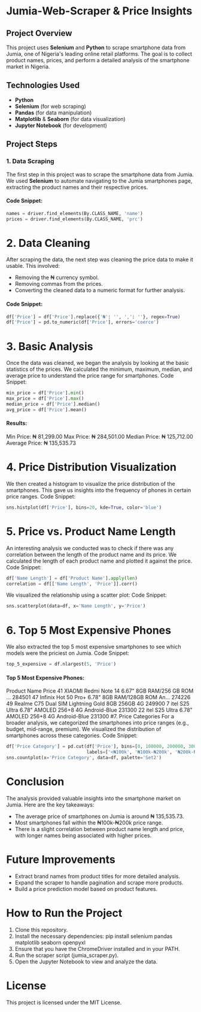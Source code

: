 # Jumia-Web-Scraper & Price Insights
## Project Overview
This project uses **Selenium** and **Python** to scrape smartphone data from Jumia, one of Nigeria's leading online retail platforms. The goal is to collect product names, prices, and perform a detailed analysis of the smartphone market in Nigeria.
## Technologies Used
- **Python**
- **Selenium** (for web scraping)
- **Pandas** (for data manipulation)
- **Matplotlib** & **Seaborn** (for data visualization)
- **Jupyter Notebook** (for development)
 ## Project Steps
### 1. **Data Scraping**
The first step in this project was to scrape the smartphone data from Jumia. We used **Selenium** to automate navigating to the Jumia smartphones page, extracting the product names and their respective prices. 
#### Code Snippet:
```python
names = driver.find_elements(By.CLASS_NAME, 'name')
prices = driver.find_elements(By.CLASS_NAME, 'prc')
````
# 2. Data Cleaning
After scraping the data, the next step was cleaning the price data to make it usable. This involved:
- Removing the ₦ currency symbol.
- Removing commas from the prices.
- Converting the cleaned data to a numeric format for further analysis.
#### Code Snippet:
```python
df['Price'] = df['Price'].replace({'₦': '', ',': ''}, regex=True)
df['Price'] = pd.to_numeric(df['Price'], errors='coerce')
````
# 3. Basic Analysis
Once the data was cleaned, we began the analysis by looking at the basic statistics of the prices. We calculated the minimum, maximum, median, and average price to understand the price range for smartphones.
Code Snippet:
```python
min_price = df['Price'].min()
max_price = df['Price'].max()
median_price = df['Price'].median()
avg_price = df['Price'].mean()
````
#### Results:
Min Price: ₦ 81,299.00
Max Price: ₦ 284,501.00
Median Price: ₦ 125,712.00
Average Price: ₦ 135,535.73
# 4. Price Distribution Visualization
We then created a histogram to visualize the price distribution of the smartphones. This gave us insights into the frequency of phones in certain price ranges.
Code Snippet:
```python
sns.histplot(df['Price'], bins=20, kde=True, color='blue')
```
# 5. Price vs. Product Name Length
An interesting analysis we conducted was to check if there was any correlation between the length of the product name and its price. We calculated the length of each product name and plotted it against the price. 
Code Snippet:
```python
df['Name Length'] = df['Product Name'].apply(len)
correlation = df[['Name Length', 'Price']].corr()
```
We visualized the relationship using a scatter plot:
Code Snippet:
```python
sns.scatterplot(data=df, x='Name Length', y='Price')
```
# 6. Top 5 Most Expensive Phones
We also extracted the top 5 most expensive smartphones to see which models were the priciest on Jumia.
Code Snippet:
```python
top_5_expensive = df.nlargest(5, 'Price')
```
#### Top 5 Most Expensive Phones:
Product Name   Price
41  XIAOMI Redmi Note 14 6.67" 8GB RAM/256 GB ROM ...  284501
47  Infinix Hot 50 Pro+ 6.78" 8GB RAM/128GB ROM An...  274226
49    Realme C75 Dual SIM Lightning Gold 8GB 256GB 4G  249900
7   itel S25 Ultra 6.78" AMOLED 256+8 4G Android-Blue  231300
22  itel S25 Ultra 6.78" AMOLED 256+8 4G Android-Blue  231300
#7. Price Categories
For a broader analysis, we categorized the smartphones into price ranges (e.g., budget, mid-range, premium). We visualized the distribution of smartphones across these categories.
Code Snippet:
```python
df['Price Category'] = pd.cut(df['Price'], bins=[0, 100000, 200000, 300000, float('inf')],
                              labels=['<₦100k', '₦100k-₦200k', '₦200k-₦300k', '₦300k+'])
sns.countplot(x='Price Category', data=df, palette='Set2')
```
# Conclusion
The analysis provided valuable insights into the smartphone market on Jumia. Here are the key takeaways:
- The average price of smartphones on Jumia is around ₦ 135,535.73.
- Most smartphones fall within the ₦100k-₦200k price range.
- There is a slight correlation between product name length and price, with longer names being associated with higher prices.
# Future Improvements
- Extract brand names from product titles for more detailed analysis.
- Expand the scraper to handle pagination and scrape more products.
- Build a price prediction model based on product features.
# How to Run the Project
1. Clone this repository.
2. Install the necessary dependencies:
pip install selenium pandas matplotlib seaborn openpyxl
3. Ensure that you have the ChromeDriver installed and in your PATH.
4. Run the scraper script (jumia_scraper.py).
5. Open the Jupyter Notebook to view and analyze the data.
# License
This project is licensed under the MIT License.


